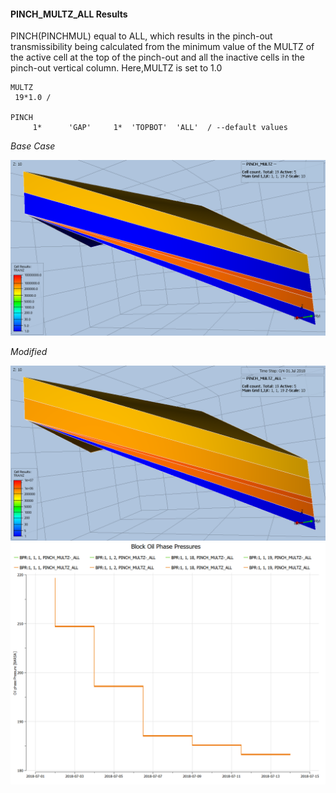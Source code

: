 #### PINCH_MULTZ_ALL Results
PINCH(PINCHMUL) equal to ALL, which results in the pinch-out transmissibility being calculated from the minimum value 
of the MULTZ of the active cell at the top of the pinch-out and all the inactive cells in the pinch-out vertical
column. Here,MULTZ is set to 1.0 
```
MULTZ
 19*1.0 /

PINCH
     1*      'GAP'     1*  'TOPBOT'  'ALL'  / --default values
```

_Base Case_

![](REF/PINCH_MULTZ_ALL_TRANZ_NONE.png)

_Modified_

![](REF/PINCH_MULTZ_ALL_TRANZ_PLUS.png)
![](REF/PINCH_MULTZ_ALL_Block_Oil_Phase_Pressures.png)
